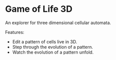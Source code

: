 Game of Life 3D
===============

An explorer for three dimensional cellular automata.

Features:

* Edit a pattern of cells live in 3D.
* Step through the evolution of a pattern.
* Watch the evolution of a pattern unfold.
